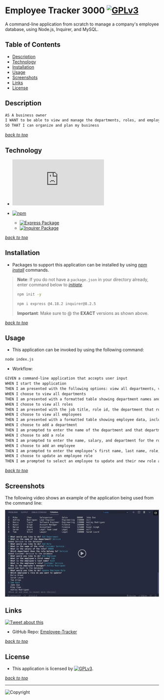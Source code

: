 # Employee Tracker 3000 [![GPLv3](https://img.shields.io/static/v1.svg?label=📃%20License&message=MIT&color=important)](./LICENSE)

A command-line application from scratch to manage a company's employee database, using Node.js, Inquirer, and MySQL.

## Table of Contents

* [Description](#description)
* [Technology](#technology)
* [Installation](#installation)
* [Usage](#usage)
* [Screenshots](#screenshots)
* [Links](#links)
* [License](#license)

## Description

```md
AS A business owner
I WANT to be able to view and manage the departments, roles, and employees in my company
SO THAT I can organize and plan my business
```

[*back to top*](#table-of-contents)

## Technology

* [![Node.js](https://img.shields.io/badge/Node.js®-v20.4.0-blue?logo=node.js)](https://nodejs.org/en)

* [![npm](https://img.shields.io/badge/npm-v9.8.0-blue?logo=npm)](https://docs.npmjs.com/cli/v9/)
  * [![Express Package](https://img.shields.io/badge/Express-4.18.2-green?logo=express)](https://expressjs.com/)
  * [![Inquirer Package](https://img.shields.io/badge/Inquirer-8.2.5-green?logo=npm)](https://www.npmjs.com/package/inquirer)

[*back to top*](#table-of-contents)

## Installation

* Packages to support this application can be installed by using [*npm install*](https://docs.npmjs.com/cli/v9/commands/npm-install) commands.

> **Note**: If you do not have a `package.json` in your directory already, enter command below to [*initiate*](https://docs.npmjs.com/cli/v9/commands/npm-init).
>
>```bash
>npm init -y
>```
>
>```bash
>npm i express @4.18.2 inquirer@8.2.5
>```
>
> **Important**: Make sure to @ the **EXACT** versions as shown above.

[*back to top*](#table-of-contents)

## Usage

* This application can be invoked by using the following command:

```bash
node index.js
```

* Workflow:

```md
GIVEN a command-line application that accepts user input
WHEN I start the application
THEN I am presented with the following options: view all departments, view all roles, view all employees, add a department, add a role, add an employee, and update an employee role
WHEN I choose to view all departments
THEN I am presented with a formatted table showing department names and department ids
WHEN I choose to view all roles
THEN I am presented with the job title, role id, the department that role belongs to, and the salary for that role
WHEN I choose to view all employees
THEN I am presented with a formatted table showing employee data, including employee ids, first names, last names, job titles, departments, salaries, and managers that the employees report to
WHEN I choose to add a department
THEN I am prompted to enter the name of the department and that department is added to the database
WHEN I choose to add a role
THEN I am prompted to enter the name, salary, and department for the role and that role is added to the database
WHEN I choose to add an employee
THEN I am prompted to enter the employee’s first name, last name, role, and manager, and that employee is added to the database
WHEN I choose to update an employee role
THEN I am prompted to select an employee to update and their new role and this information is updated in the database 
```

[*back to top*](#table-of-contents)

## Screenshots

The following video shows an example of the application being used from the command line:

[![A video thumbnail shows the command-line employee management application with a play button overlaying the view.](./Assets/12-sql-homework-video-thumbnail.png)](https://2u-20.wistia.com/medias/2lnle7xnpk)

## Links

[![Tweet about this](https://img.shields.io/static/v1.svg?label=Tweet%20about%20this&message=🎵&color=blue&logo=twitter&style=social)](https://rb.gy/s47zc)

* GitHub Repo: [Employee-Tracker](https://github.com/Ronin1702/Employee-Tracker)

[*back to top*](#table-of-contents)

## License

* This application is licensed by [![GPLv3](https://img.shields.io/static/v1.svg?label=📃%20License&message=MIT&color=important)](./LICENSE).

[*back to top*](#table-of-contents)

---
![Copyright](https://img.shields.io/static/v1.svg?label=Employee%20Tracker%20©️%20&message=%202023%20Kai%20Chen&labelColor=informational&color=033450)
